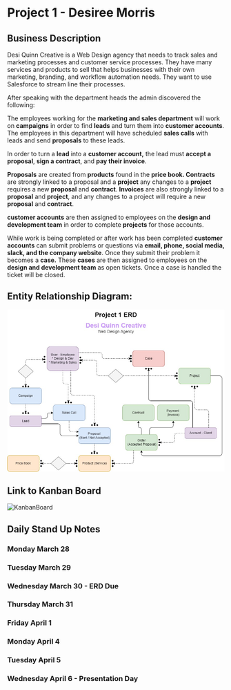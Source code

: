 # Project 1 - Desiree Morris

## Business Description

Desi Quinn Creative is a Web Design agency that needs to track sales and marketing processes
and customer service processes. They have many services and products to sell that helps businesses
with their own marketing, branding, and workflow automation needs. They want to use Salesforce to
stream line their processes.

After speaking with the department heads the admin discovered the following: 

The employees working for the **marketing and sales department** will work on **campaigns** in order to find **leads** and turn them into **customer accounts**.  The employees in this department will have scheduled **sales calls** with leads and send **proposals** to these leads.

In order to turn a **lead** into a **customer account,** the lead must **accept a proposal**, **sign a contract**, and **pay their invoice**. 

**Proposals** are created from **products** found in the **price book.  Contracts** are strongly linked to a proposal and a **project** any changes to a **project** requires a new **proposal** and **contract**. **Invoices** are also strongly linked to a **proposal** and **project**, and any changes to a project will require a new **proposal** and **contract**.

**customer accounts** are then assigned to employees on the **design and development team** in order to complete **projects** for those accounts.  

While work is being completed or after work has been completed **customer accounts** can submit problems or questions via **email, phone, social media, slack, and the company website**.  Once they submit their problem it becomes a **case.** These **cases** are then assigned to employees on the **design and development team** as open tickets. Once a case is handled the ticket will be closed.

## Entity Relationship Diagram:

![ERD](images/Project1ERD.jpg)

## Link to Kanban Board

![KanbanBoard](https://github.com/22-03-14RevatureSalesforceTraining/Amplifire/projects/7)

## Daily Stand Up Notes

### Monday March 28
### Tuesday March 29
### Wednesday March 30 - ERD Due
### Thursday March 31
### Friday April 1

### Monday April 4
### Tuesday April 5
### Wednesday April 6 - Presentation Day